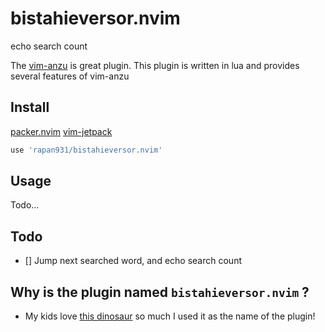 # bistahieversor.nvim
echo search count

The [vim-anzu](https://github.com/osyo-manga/vim-anzu) is great plugin.
This plugin is written in lua and provides several features of vim-anzu

## Install

[packer.nvim](https://github.com/wbthomason/packer.nvim)
[vim-jetpack](https://github.com/tani/vim-jetpack)

```lua
use 'rapan931/bistahieversor.nvim'
```

## Usage

Todo...

## Todo

- [] Jump next searched word, and echo search count

## Why is the plugin named `bistahieversor.nvim` ?

- My kids love [this dinosaur](https://en.wikipedia.org/wiki/Bistahieversor) so much I used it as the name of the plugin!
